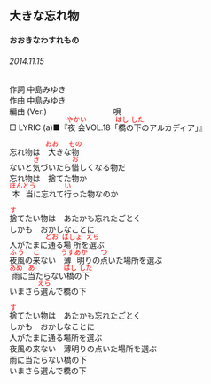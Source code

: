 <style type="text/css">
	ruby{
	    ruby-position: over;
	}
	ruby > rt{font-size: 12px;color:red;}
	p{font:16px;font-size: '楷体'}
</style>
## 大きな忘れ物
#### おおきなわすれもの
###### 2014.11.15


作詞     中島みゆき　　　　　   
作曲      中島みゆき  　　　   
編曲 (Ver.) 　　　　　　　　
唄  　　    
□ LYRIC (a)■『<ruby><rb>夜会</rb><rp>(</rp><rt>やかい</rt><rp>)</rp></ruby>VOL.18「<ruby><rb>橋</rb><rp>(</rp><rt>はし</rt><rp>)</rp></ruby>の<ruby><rb>下</rb><rp>(</rp><rt>した</rt><rp>)</rp></ruby>のアルカディア」』  

忘れ物は　<ruby><rb>大</rb><rp>(</rp><rt>おお</rt><rp>)</rp></ruby>きな<ruby><rb>物</rb><rp>(</rp><rt>もの</rt><rp>)</rp></ruby>  
ないと<ruby><rb>気</rb><rp>(</rp><rt>き</rt><rp>)</rp></ruby>づいたら<ruby><rb>惜</rb><rp>(</rp><rt>お</rt><rp>)</rp></ruby>しくなる物だ  
忘れ物は　捨てた物か  
<ruby><rb>本当</rb><rp>(</rp><rt>ほんとう</rt><rp>)</rp></ruby>に忘れて<ruby><rb>行</rb><rp>(</rp><rt>い</rt><rp>)</rp></ruby>った物なのか  
  
<ruby><rb>捨</rb><rp>(</rp><rt>す</rt><rp>)</rp></ruby>てたい物は　あたかも忘れたごとく  
しかも　おかしなことに  
人がたまに<ruby><rb>通</rb><rp>(</rp><rt>とお</rt><rp>)</rp></ruby>る<ruby><rb>場所</rb><rp>(</rp><rt>ばしょ</rt><rp>)</rp></ruby>を<ruby><rb>選</rb><rp>(</rp><rt>えら</rt><rp>)</rp></ruby>ぶ  
<ruby><rb>夜風</rb><rp>(</rp><rt>ふう</rt><rp>)</rp></ruby>の<ruby><rb>来</rb><rp>(</rp><rt>こ</rt><rp>)</rp></ruby>ない　<ruby><rb>薄明</rb><rp>(</rp><rt>うすあか</rt><rp>)</rp></ruby>りの<ruby><rb>点</rb><rp>(</rp><rt>つ</rt><rp>)</rp></ruby>いた場所を選ぶ  
<ruby><rb>雨</rb><rp>(</rp><rt>あめ</rt><rp>)</rp></ruby>に<ruby><rb>当</rb><rp>(</rp><rt>あ</rt><rp>)</rp></ruby>たらない<ruby><rb>橋</rb><rp>(</rp><rt>はし</rt><rp>)</rp></ruby>の<ruby><rb>下</rb><rp>(</rp><rt>した</rt><rp>)</rp></ruby>  
いまさら<ruby><rb>選</rb><rp>(</rp><rt>えら</rt><rp>)</rp></ruby>んで橋の下  
  
<ruby><rb>捨</rb><rp>(</rp><rt>す</rt><rp>)</rp></ruby>てたい物は　あたかも忘れたごとく  
しかも　おかしなことに  
人がたまに通る場所を選ぶ  
夜風の来ない　薄明りの点いた場所を選ぶ  
雨に当たらない橋の下  
いまさら選んで橋の下  